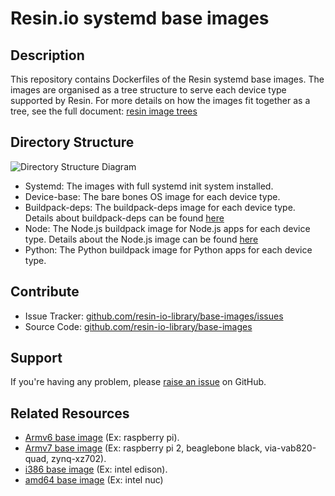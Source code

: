 # Resin.io systemd base images

## Description
This repository contains Dockerfiles of the Resin systemd base images. The images are organised as a tree structure to serve each device type supported by Resin. For more details on how the images fit together as a tree, see the full document: [resin image trees][resin-image-trees]

## Directory Structure

![Directory Structure Diagram](/img/dir_order.jpg)

* Systemd: The images with full systemd init system installed.
* Device-base: The bare bones OS image for each device type.
* Buildpack-deps: The buildpack-deps image for each device type. Details about buildpack-deps can be found [here][resin-buildpack-deps-link]
* Node: The Node.js buildpack image for Node.js apps for each device type. Details about the Node.js image can be found [here][resin-node-link]
* Python: The Python buildpack image for Python apps for each device type.

## Contribute

- Issue Tracker: [github.com/resin-io-library/base-images/issues][issue-tracker]
- Source Code: [github.com/resin-io-library/base-images][source-code]

## Support

If you're having any problem, please [raise an issue][issue-tracker] on GitHub.

## Related Resources

* [Armv6 base image][rpi-raspbian] (Ex: raspberry pi).
* [Armv7 base image][armv7-debian] (Ex: raspberry pi 2, beaglebone black, via-vab820-quad, zynq-xz702).
* [i386 base image][i386-debian] (Ex: intel edison).
* [amd64 base image][amd64-debian] (Ex: intel nuc)

[resin-image-trees]:http://docs.resin.io/#/pages/configuration/resin-image-trees.md
[resin-buildpack-deps-link]:http://docs.resin.io/#/pages/runtime/resin-base-images.md#buildpack-deps
[resin-node-link]:http://docs.resin.io/#/pages/runtime/resin-base-images.md#node
[source-code]:https://github.com/resin-io-library/base-images
[issue-tracker]:https://github.com/resin-io-library/base-images/issues
[i386-debian]:https://github.com/resin-io-library/resin-i386-debian
[armv7-debian]:https://github.com/resin-io-library/resin-armhfv7-debian
[rpi-raspbian]:https://github.com/resin-io-library/resin-rpi-raspbian
[amd64-debian]:https://github.com/resin-io-library/resin-amd64-debian
